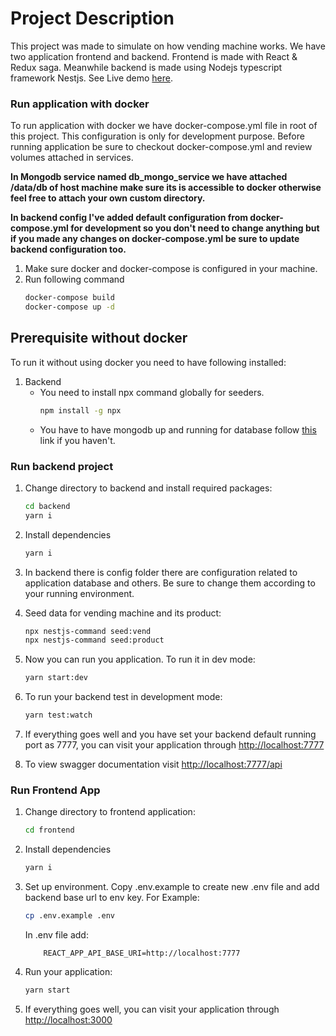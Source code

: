 # Project Description

This project was made to simulate on how vending machine works. We have two application frontend and backend. Frontend is made with React & Redux saga. Meanwhile backend is made using Nodejs typescript framework Nestjs.
See Live demo [here](https://vendor-machine-demo.vercel.app).

### Run application with docker
To run application with docker we have docker-compose.yml file in root of this project. This configuration is only for development purpose.
 Before running application be sure to checkout docker-compose.yml and review volumes attached in services.

**In Mongodb service named db_mongo_service we have attached /data/db of host machine make sure its is accessible to docker otherwise feel free to attach your own custom directory.**
 
**In backend config I've added default configuration from docker-compose.yml for development so you don't need to change anything but if you made any changes on docker-compose.yml be sure to update backend configuration too.**

1) Make sure docker and docker-compose is configured in your machine.
2) Run following command
    ```bash
    docker-compose build
    docker-compose up -d
    ```

## Prerequisite without docker
To run it without using docker you need to have following installed:

1. Backend 
    * You need to install npx command globally for seeders.
       ```bash
       npm install -g npx
    
        ```
    * You have to have mongodb up and running for database follow [this](https://docs.mongodb.com/manual/installation/) link if you haven't.
    
### Run backend project
1. Change directory to backend and install required packages:
    ```bash
    cd backend
    yarn i
    ```
2. Install dependencies
    ```bash
    yarn i
    ```
3) In backend there is config folder there are configuration related to application database and others. Be sure to change them according to your running environment.

4) Seed data for vending machine and its product:
    ```bash
    npx nestjs-command seed:vend
    npx nestjs-command seed:product
    ```
5) Now you can run you application. To run it in dev mode:
    ```bash
    yarn start:dev
    ```
6) To run your backend test in development mode:
    ```bash
    yarn test:watch
    ```
7) If everything goes well and you have set your backend default running port as 7777, you can visit your application through [http://localhost:7777](http://localhost:7777)

8) To view swagger documentation visit [http://localhost:7777/api](http://localhost:7777/api)

   
### Run Frontend App
1) Change directory to frontend application:
    ```bash
    cd frontend
    ```
2. Install dependencies
    ```bash
    yarn i
    ```
3) Set up environment. Copy .env.example to create new .env file and add backend base url to env key. For Example: 
    ```bash
    cp .env.example .env
    ```
    In .env file add:
    ```env
        REACT_APP_API_BASE_URI=http://localhost:7777
    ```
4) Run your application:
    ```bash
    yarn start
    ```
 7) If everything goes well, you can visit your application through [http://localhost:3000](http://localhost:3000) 
